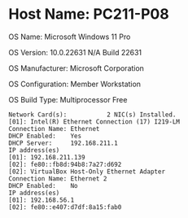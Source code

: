 # Host Name:                 PC211-P08

OS Name:                   Microsoft Windows 11 Pro

OS Version:                10.0.22631 N/A Build 22631

OS Manufacturer:           Microsoft Corporation

OS Configuration:          Member Workstation

OS Build Type:             Multiprocessor Free

```
Network Card(s):           2 NIC(s) Installed.
[01]: Intel(R) Ethernet Connection (17) I219-LM  
Connection Name: Ethernet             
DHCP Enabled:    Yes   
DHCP Server:     192.168.211.1                   
IP address(es)            
[01]: 192.168.211.139  
[02]: fe80::fb8d:94b8:7a27:d692
[02]: VirtualBox Host-Only Ethernet Adapter
Connection Name: Ethernet 2              
DHCP Enabled:    No                   
IP address(es)               
[01]: 192.168.56.1   
[02]: fe80::e407:d7df:8a15:fab0
```
